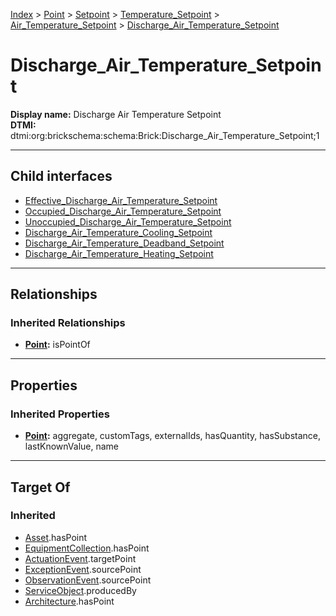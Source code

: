 [Index](../../../../../index.md) > [Point](../../../../Point.md) > [Setpoint](../../../Setpoint.md) > [Temperature_Setpoint](../../Temperature_Setpoint.md) > [Air_Temperature_Setpoint](../Air_Temperature_Setpoint.md) > [Discharge_Air_Temperature_Setpoint](#)
# Discharge_Air_Temperature_Setpoint

**Display name:** Discharge Air Temperature Setpoint<br />
**DTMI:** dtmi:org:brickschema:schema:Brick:Discharge_Air_Temperature_Setpoint;1

---

## Child interfaces
* [Effective_Discharge_Air_Temperature_Setpoint](../Effective_Air_Temperature_Setpoint/Effective_Discharge_Air_Temperature_Setpoint.md)
* [Occupied_Discharge_Air_Temperature_Setpoint](../Occupied_Air_Temperature_Setpoint/Occupied_Discharge_Air_Temperature_Setpoint.md)
* [Unoccupied_Discharge_Air_Temperature_Setpoint](../Unoccupied_Air_Temperature_Setpoint/Unoccupied_Discharge_Air_Temperature_Setpoint.md)
* [Discharge_Air_Temperature_Cooling_Setpoint](Discharge_Air_Temperature_Cooling_Setpoint/Discharge_Air_Temperature_Cooling_Setpoint.md)
* [Discharge_Air_Temperature_Deadband_Setpoint](Discharge_Air_Temperature_Deadband_Setpoint/Discharge_Air_Temperature_Deadband_Setpoint.md)
* [Discharge_Air_Temperature_Heating_Setpoint](Discharge_Air_Temperature_Heating_Setpoint/Discharge_Air_Temperature_Heating_Setpoint.md)

---

## Relationships

### Inherited Relationships
* **[Point](../../../../Point.md):** isPointOf

---

## Properties

### Inherited Properties
* **[Point](../../../../Point.md):** aggregate, customTags, externalIds, hasQuantity, hasSubstance, lastKnownValue, name

---

## Target Of
### Inherited
* [Asset](../../../../../Asset/Asset.md).hasPoint
* [EquipmentCollection](../../../../../Collection/EquipmentCollection.md).hasPoint
* [ActuationEvent](../../../../../Event/PointEvent/ActuationEvent.md).targetPoint
* [ExceptionEvent](../../../../../Event/PointEvent/ExceptionEvent.md).sourcePoint
* [ObservationEvent](../../../../../Event/PointEvent/ObservationEvent.md).sourcePoint
* [ServiceObject](../../../../../Information/ServiceObject/ServiceObject.md).producedBy
* [Architecture](../../../../../Space/Architecture/Architecture.md).hasPoint
